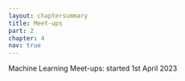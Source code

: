 ```yaml
---
layout: chaptersummary
title: Meet-ups
part: 2
chapter: 4
nav: true
---
```


Machine Learning Meet-ups: started 1st April 2023